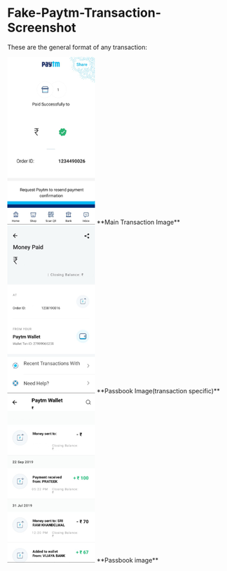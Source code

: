 # Fake-Paytm-Transaction-Screenshot

These are the general format of any transaction:

<img src="https://github.com/Sunilkv20164012/Fake-Paytm-Transaction-Screenshot/blob/master/public/images/count.png" width=200>
**Main Transaction Image**

<img src="https://github.com/Sunilkv20164012/Fake-Paytm-Transaction-Screenshot/blob/master/public/images/passbook.png" width=200>
**Passbook Image(transaction specific)**

<img src="https://github.com/Sunilkv20164012/Fake-Paytm-Transaction-Screenshot/blob/master/public/images/passtop.png" width=200>
**Passbook image**


